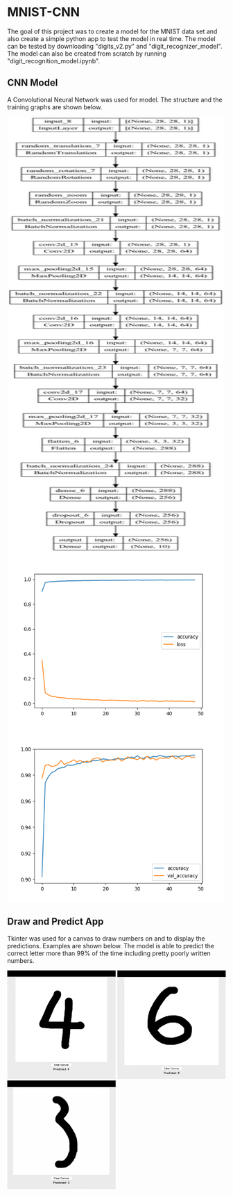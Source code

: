 # MNIST-CNN

The goal of this project was to create a model for the MNIST data set and also create a simple python app to test the model in real time.
The model can be tested by downloading "digits_v2.py" and "digit_recognizer_model". The model can also be created from scratch by running "digit_recognition_model.ipynb".

## CNN Model

A Convolutional Neural Network was used for model. The structure and the training graphs are shown below. 

<img src="https://github.com/Ryusei97/MNIST-CNN/blob/main/my_model.png" alt="alt text" width=500 height=1000>

<img src="https://github.com/Ryusei97/MNIST-CNN/blob/main/accuracy_loss.png" alt="alt text" width=500 height=400>

<img src="https://github.com/Ryusei97/MNIST-CNN/blob/main/accuracy_val_accuracy.png" alt="alt text" width=500 height=400>

## Draw and Predict App 

Tkinter was used for a canvas to draw numbers on and to display the predictions. Examples are shown below. The model is able to predict the correct letter more than 99% of the time including pretty poorly written numbers. 

<img src="https://github.com/Ryusei97/MNIST-CNN/blob/main/Demo1.png" alt="alt text" width=250 height=250>

<img src="https://github.com/Ryusei97/MNIST-CNN/blob/main/Demo2.png" alt="alt text" width=250 height=250>

<img src="https://github.com/Ryusei97/MNIST-CNN/blob/main/Demo3.png" alt="alt text" width=250 height=250>

